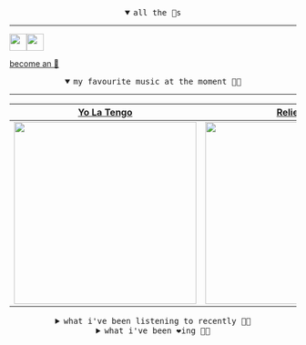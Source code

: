 <details open>

<summary align="center"><samp>all the 🥚s</samp></summary>
<hr />

<a href="https://github.com/pvinis"><img src="https://avatars.githubusercontent.com/u/100233?s=90&v=4" width="30" height="30" /><a href="https://github.com/maxPugh"><img src="https://avatars.githubusercontent.com/u/46350013?s=90&u=0a4fa85dd771891a2d293e910fa9ab51327cf434&v=4" width="30" height="30" />

<samp><a href="https://github.com/bitttttten/bitttttten/stargazers">become an 🥚</a></samp>

</details>

<details open>

<summary align="center"><samp>my favourite music at the moment 🎵🎶</samp></summary>
<hr />

<!-- toc -->

| [Yo La Tengo](https://open.spotify.com/artist/5hAhrnb0Ch4ODwWu4tsbpi)                                                                                            | [Relient K](https://open.spotify.com/artist/3nJWBJvK7uGvfp4iZh9CkN)                                                                                              | [Arthur Russell](https://open.spotify.com/artist/3iJJD5v7oIFUevW4N5w5cj)                                                                                         | [Four Tet](https://open.spotify.com/artist/7Eu1txygG6nJttLHbZdQOh)                                                                                               |
| ---------------------------------------------------------------------------------------------------------------------------------------------------------------- | ---------------------------------------------------------------------------------------------------------------------------------------------------------------- | ---------------------------------------------------------------------------------------------------------------------------------------------------------------- | ---------------------------------------------------------------------------------------------------------------------------------------------------------------- |
| [<img src="https://i.scdn.co/image/ab6761610000e5eb8af7f1c6b6c6a743910e4ae7" width="320" height="auto">](https://open.spotify.com/artist/5hAhrnb0Ch4ODwWu4tsbpi) | [<img src="https://i.scdn.co/image/ab6761610000e5eb1e0743a3e000215916f70238" width="320" height="auto">](https://open.spotify.com/artist/3nJWBJvK7uGvfp4iZh9CkN) | [<img src="https://i.scdn.co/image/ab6761610000e5eb3cfb09a7764e1ad77e323c18" width="320" height="auto">](https://open.spotify.com/artist/3iJJD5v7oIFUevW4N5w5cj) | [<img src="https://i.scdn.co/image/ab6761610000e5eb84e29d09b4917bec2700a0d7" width="320" height="auto">](https://open.spotify.com/artist/7Eu1txygG6nJttLHbZdQOh) |

<!-- tocstop -->

</details>

<details>

<summary align="center"><samp>what i've been listening to recently 🎵🎶</samp></summary>
<hr />

<!-- toc -->

| [What Has Happened<br />Tonstartssbandht](https://open.spotify.com/track/4lVuGztR7cgu1yCPiTPZRY)                                                                | [Mt Baker<br />Kaitlyn Aurelia Smith](https://open.spotify.com/track/79AGKN3gu22Wjz6y5gPLyH)                                                                    | [The Peach Tree Next Door Grew…<br />Dylan Henner](https://open.spotify.com/track/0vHmmScQtHq6p7qZk9Xgfd)                                                       | [The Trembling of Glass<br />Rachika Nayar](https://open.spotify.com/track/68Dw3MZNu16CrSYROJAvge)                                                              |
| --------------------------------------------------------------------------------------------------------------------------------------------------------------- | --------------------------------------------------------------------------------------------------------------------------------------------------------------- | --------------------------------------------------------------------------------------------------------------------------------------------------------------- | --------------------------------------------------------------------------------------------------------------------------------------------------------------- |
| [<img src="https://i.scdn.co/image/ab6761610000e5ebafbb48e3f86787e312adbe6f" width="320" height="auto">](https://open.spotify.com/track/4lVuGztR7cgu1yCPiTPZRY) | [<img src="https://i.scdn.co/image/ab6761610000e5ebc864af452788ce8e8e0d2c85" width="320" height="auto">](https://open.spotify.com/track/79AGKN3gu22Wjz6y5gPLyH) | [<img src="https://i.scdn.co/image/ab6761610000e5eb40239ef04bbf27a9e28b200a" width="320" height="auto">](https://open.spotify.com/track/0vHmmScQtHq6p7qZk9Xgfd) | [<img src="https://i.scdn.co/image/ab6761610000e5eb5738be1d891585c576b4610f" width="320" height="auto">](https://open.spotify.com/track/68Dw3MZNu16CrSYROJAvge) |

<!-- tocstop -->

</details>

<details>

<summary align="center"><samp>what i've been ❤️ing 🎵🎶</samp></summary>
<hr />

<!-- toc -->

| [How Do I Make You Love Me? - …<br />The Weeknd, Sebastian Ingross…](https://open.spotify.com/album/181WKxuhHzTyjMcYdI7UUe)                                     | [Troubled Girl<br />Drab City](https://open.spotify.com/album/3dVpNXjDFStTQ57vBWwVjK)                                                                           | [Fell Into the Ocean<br />Dan Deacon](https://open.spotify.com/album/10e9Nf6QFZMTEy5TQm8G85)                                                                    | [Next To Me<br />DJ Sabrina The Teenage DJ](https://open.spotify.com/album/3hufhPvd2yMXONUeQjyrT3)                                                              |
| --------------------------------------------------------------------------------------------------------------------------------------------------------------- | --------------------------------------------------------------------------------------------------------------------------------------------------------------- | --------------------------------------------------------------------------------------------------------------------------------------------------------------- | --------------------------------------------------------------------------------------------------------------------------------------------------------------- |
| [<img src="https://i.scdn.co/image/ab67616d0000b27314cf4f2a3a808b716604d115" width="320" height="auto">](https://open.spotify.com/album/181WKxuhHzTyjMcYdI7UUe) | [<img src="https://i.scdn.co/image/ab67616d0000b2732e1f5c1aa42fb439cd2170ac" width="320" height="auto">](https://open.spotify.com/album/3dVpNXjDFStTQ57vBWwVjK) | [<img src="https://i.scdn.co/image/ab67616d0000b273df6f9e0ed734405af4ffc44a" width="320" height="auto">](https://open.spotify.com/album/10e9Nf6QFZMTEy5TQm8G85) | [<img src="https://i.scdn.co/image/ab67616d0000b273a44869d5d45aa4c5892c8bed" width="320" height="auto">](https://open.spotify.com/album/3hufhPvd2yMXONUeQjyrT3) |

<!-- tocstop -->

</details>
